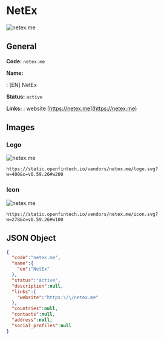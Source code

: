 
# NetEx 
![netex.me](https://static.openfintech.io/vendors/netex.me/logo.svg?w=400&c=v0.59.26#w200)  

## General 
 
**Code:** `netex.me` 
 
**Name:** 
 
:	[EN] NetEx 
 
**Status:** `active` 
 
**Links:** 
: website [https://netex.me](https://netex.me) 
 

## Images 

### Logo 
 
![netex.me](https://static.openfintech.io/vendors/netex.me/logo.svg?w=400&c=v0.59.26#w200)  

```
https://static.openfintech.io/vendors/netex.me/logo.svg?w=400&c=v0.59.26#w200
```  

### Icon 
 
![netex.me](https://static.openfintech.io/vendors/netex.me/icon.svg?w=278&c=v0.59.26#w100)  

```
https://static.openfintech.io/vendors/netex.me/icon.svg?w=278&c=v0.59.26#w100
```  

## JSON Object 

```json
{
  "code":"netex.me",
  "name":{
    "en":"NetEx"
  },
  "status":"active",
  "description":null,
  "links":{
    "website":"https:\/\/netex.me"
  },
  "countries":null,
  "contacts":null,
  "address":null,
  "social_profiles":null
}
```  
